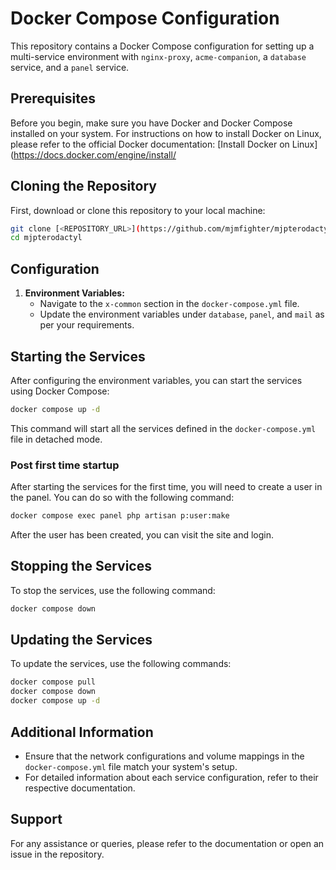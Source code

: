 
# Docker Compose Configuration

This repository contains a Docker Compose configuration for setting up a multi-service environment with `nginx-proxy`, `acme-companion`, a `database` service, and a `panel` service.

## Prerequisites

Before you begin, make sure you have Docker and Docker Compose installed on your system. For instructions on how to install Docker on Linux, please refer to the official Docker documentation: [Install Docker on Linux](https://docs.docker.com/engine/install/

## Cloning the Repository

First, download or clone this repository to your local machine:

```bash
git clone [<REPOSITORY_URL>](https://github.com/mjmfighter/mjpterodactyl.git)
cd mjpterodactyl
```

## Configuration

1. **Environment Variables:** 
   - Navigate to the `x-common` section in the `docker-compose.yml` file.
   - Update the environment variables under `database`, `panel`, and `mail` as per your requirements.

## Starting the Services

After configuring the environment variables, you can start the services using Docker Compose:

```bash
docker compose up -d
```

This command will start all the services defined in the `docker-compose.yml` file in detached mode.

### Post first time startup 

After starting the services for the first time, you will need to create a user in the panel.  You can do so with the following command:

```bash
docker compose exec panel php artisan p:user:make
```

After the user has been created, you can visit the site and login.

## Stopping the Services

To stop the services, use the following command:

```bash
docker compose down
```

## Updating the Services

To update the services, use the following commands:

```bash
docker compose pull
docker compose down
docker compose up -d
```

## Additional Information

- Ensure that the network configurations and volume mappings in the `docker-compose.yml` file match your system's setup.
- For detailed information about each service configuration, refer to their respective documentation.

## Support

For any assistance or queries, please refer to the documentation or open an issue in the repository.
